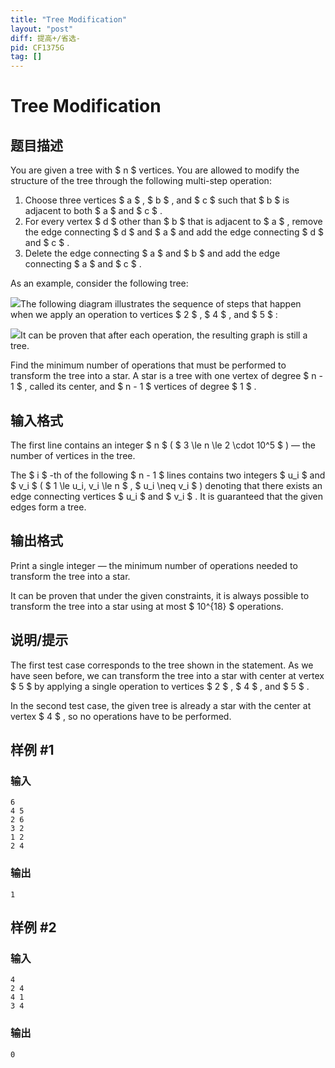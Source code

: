 ```yaml
---
title: "Tree Modification"
layout: "post"
diff: 提高+/省选-
pid: CF1375G
tag: []
---
```


# Tree Modification

## 题目描述

You are given a tree with $ n $ vertices. You are allowed to modify the structure of the tree through the following multi-step operation:

1. Choose three vertices $ a $ , $ b $ , and $ c $ such that $ b $ is adjacent to both $ a $ and $ c $ .
2. For every vertex $ d $ other than $ b $  that is adjacent to $ a $ , remove the edge connecting $ d $ and $ a $ and add the edge connecting $ d $ and $ c $ .
3. Delete the edge connecting $ a $ and $ b $ and add the edge connecting $ a $ and $ c $ .

As an example, consider the following tree:

  ![](https://cdn.luogu.com.cn/upload/vjudge_pic/CF1375G/eafeabf55552a872e419f2e9d6a1d53612765f20.png)The following diagram illustrates the sequence of steps that happen when we apply an operation to vertices $ 2 $ , $ 4 $ , and $ 5 $ :

  ![](https://cdn.luogu.com.cn/upload/vjudge_pic/CF1375G/c824e4b3dc28492ea8b0c323d7e50d614cefde05.png)It can be proven that after each operation, the resulting graph is still a tree.

Find the minimum number of operations that must be performed to transform the tree into a star. A star is a tree with one vertex of degree $ n - 1 $ , called its center, and $ n - 1 $ vertices of degree $ 1 $ .

## 输入格式

The first line contains an integer $ n $ ( $ 3 \le n \le 2       \cdot 10^5 $ ) — the number of vertices in the tree.

The $ i $ -th of the following $ n - 1 $ lines contains two integers $ u_i $ and $ v_i $ ( $ 1 \le u_i, v_i \le n $ , $ u_i \neq v_i $ ) denoting that there exists an edge connecting vertices $ u_i $ and $ v_i $ . It is guaranteed that the given edges form a tree.

## 输出格式

Print a single integer — the minimum number of operations needed to transform the tree into a star.

It can be proven that under the given constraints, it is always possible to transform the tree into a star using at most $ 10^{18} $ operations.

## 说明/提示

The first test case corresponds to the tree shown in the statement. As we have seen before, we can transform the tree into a star with center at vertex $ 5 $ by applying a single operation to vertices $ 2 $ , $ 4 $ , and $ 5 $ .

In the second test case, the given tree is already a star with the center at vertex $ 4 $ , so no operations have to be performed.

## 样例 #1

### 输入

```
6
4 5
2 6
3 2
1 2
2 4
```

### 输出

```
1
```

## 样例 #2

### 输入

```
4
2 4
4 1
3 4
```

### 输出

```
0
```

